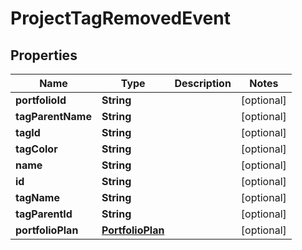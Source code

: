 
# ProjectTagRemovedEvent

## Properties
Name | Type | Description | Notes
------------ | ------------- | ------------- | -------------
**portfolioId** | **String** |  |  [optional]
**tagParentName** | **String** |  |  [optional]
**tagId** | **String** |  |  [optional]
**tagColor** | **String** |  |  [optional]
**name** | **String** |  |  [optional]
**id** | **String** |  |  [optional]
**tagName** | **String** |  |  [optional]
**tagParentId** | **String** |  |  [optional]
**portfolioPlan** | [**PortfolioPlan**](PortfolioPlan.md) |  |  [optional]



